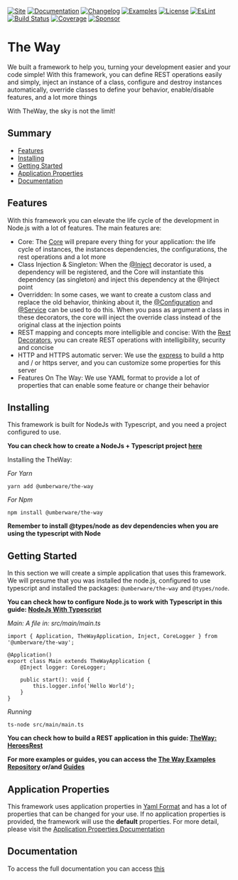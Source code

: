 [![Site](https://img.shields.io/badge/Site-blue.svg?style=for-the-badge)](http://the-way.umberware.com/)
[![Documentation](https://img.shields.io/badge/Documentation-blue.svg?style=for-the-badge)](documentation/index.md)
[![Changelog](https://img.shields.io/badge/Changelog-blue.svg?style=for-the-badge)](documentation/the-way/changelog.md)
[![Examples](https://img.shields.io/badge/Examples-blue.svg?style=for-the-badge)](https://github.com/umberware/the-way-examples)
[![License](https://img.shields.io/badge/License-MIT-blue.svg?style=for-the-badge)](https://raw.githubusercontent.com/umberware/the-way/master/LICENSE)
[![EsLint](https://img.shields.io/badge/EsLint-Enabled-blue.svg?style=for-the-badge)](https://raw.githubusercontent.com/umberware/the-way/master/.eslintrc)
[![Build Status](https://img.shields.io/travis/umberware/the-way/master.svg?label=Build&style=for-the-badge)](https://travis-ci.com/umberware/the-way)
[![Coverage](https://img.shields.io/codecov/c/gh/umberware/the-way/master?token=JDRUQC0T9A&style=for-the-badge)](https://codecov.io/gh/umberware/the-way)
[![Sponsor](https://img.shields.io/badge/Sponsor-black?logo=github-sponsors&style=for-the-badge)](https://opencollective.com/umberware#category-CONTRIBUTE)
# The Way

We built a framework to help you, turning your development easier and your code simple!
With this framework, you can define REST operations easily and simply, inject an instance of a class, configure and destroy instances automatically, override classes to define your behavior, enable/disable features, and a lot more things

With TheWay, the sky is not the limit!

## Summary

 - [Features](#features)
 - [Installing](#installing)
 - [Getting Started](#getting-started)
 - [Application Properties](#application-properties)
 - [Documentation](#documentation)

## Features

With this framework you can elevate the life cycle of the development in Node.js with a lot of features. The main features are:

 - Core: The [Core](documentation/the-way/core/core.md) will prepare every thing for your application: the life cycle of instances, the instances dependencies, the configurations, the rest operations and a lot more
 - Class Injection & Singleton: When the [@Inject](documentation/the-way/core/decorator/core-decorators.md#inject) decorator is used, a dependency will be registered, and the Core will instantiate this dependency (as singleton) and inject this dependency at the @Inject point
 - Overridden: In some cases, we want to create a custom class and replace the old behavior, thinking about it, the [@Configuration](documentation/the-way/core/decorator/core-decorators.md#configuration) and [@Service](documentation/the-way/core/decorator/core-decorators.md#service) can be used to do this. When you pass as argument a class in these decorators, the core will inject the override class instead of the original class at the injection points
 - REST mapping and concepts more intelligible and concise: With the [Rest Decorators](documentation/the-way/core/decorator/rest-decorators.md), you can create REST operations with intelligibility, security and concise
 - HTTP and HTTPS automatic server: We use the [express](https://github.com/expressjs/express) to build a http and / or https server, and you can customize some properties for this server
 - Features On The Way: We use YAML format to provide a lot of properties that can enable some feature or change their behavior

## Installing

This framework is built for NodeJs with Typescript, and you need a project configured to use.

**You can check how to create a NodeJs + Typescript project [here](documentation/guides/node-typescript-guide.md)**

Installing the TheWay:

*For Yarn*

    yarn add @umberware/the-way

*For Npm*

    npm install @umberware/the-way

**Remember to install @types/node as dev dependencies when you are using the typescript with Node**

## Getting Started

In this section we will create a simple application that uses this framework.
We will presume that you was installed the node.js, configured to use typescript and installed the packages: `@umberware/the-way` and `@types/node`.

**You can check how to configure Node.js to work with Typescript in this guide: [NodeJs With Typescript](./documentation/guides/node-typescript-guide.md)**

*Main: A file in: src/main/main.ts*

    import { Application, TheWayApplication, Inject, CoreLogger } from '@umberware/the-way';

    @Application()
    export class Main extends TheWayApplication {
        @Inject logger: CoreLogger;

        public start(): void {
            this.logger.info('Hello World');
        }
    }

*Running*

    ts-node src/main/main.ts


**You can check how to build a REST application in this guide: [TheWay: HeroesRest](./documentation/guides/the-way-heroes-rest.md)**

**For more examples or guides, you can access the [The Way Examples Repository](https://github.com/umberware/the-way-examples#readme) or/and [Guides](documentation/index.md#guides)**

## Application Properties

This framework uses application properties in [Yaml Format](https://yaml.org/) and has a lot of properties that can be changed for your use. If no application properties is provided, the framework will use the **default** properties.
For more detail, please visit the [Application Properties Documentation](documentation/the-way/core/application-properties.md)

## Documentation

To access the full documentation you can access [this](documentation/index.md)